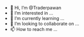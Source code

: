 - 👋 Hi, I’m @Traderpawan
- 👀 I’m interested in ...
- 🌱 I’m currently learning ...
- 💞️ I’m looking to collaborate on ...
- 📫 How to reach me ...

<!---
Traderpawan/Traderpawan is a ✨ special ✨ repository because its `README.md` (this file) appears on your GitHub profile.
You can click the Preview link to take a look at your changes.
--->
